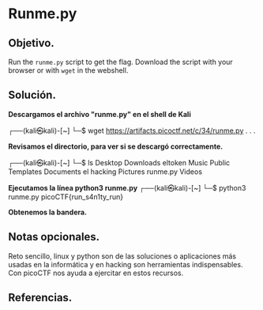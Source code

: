 # Runme.py

## Objetivo.

Run the `runme.py` script to get the flag. Download the script with your browser or with `wget` in the webshell.

## Solución.

**Descargamos el archivo "runme.py" en el shell de Kali**

┌──(kali㉿kali)-[~]
└─$ wget https://artifacts.picoctf.net/c/34/runme.py
.
.
.

**Revisamos el directorio, para ver si se descargó correctamente.**

┌──(kali㉿kali)-[~]
└─$ ls
Desktop    Downloads  eltoken  Music     Public    Templates
Documents  el         hacking  Pictures  runme.py  Videos
                                                                             

**Ejecutamos la línea python3 runme.py**
┌──(kali㉿kali)-[~]
└─$ python3 runme.py 
picoCTF{run_s4n1ty_run}

**Obtenemos la bandera.**

## Notas opcionales.

Reto sencillo, linux y python son de las soluciones o aplicaciones más usadas en la informática y en hacking son herramientas indispensables. Con picoCTF nos ayuda a ejercitar en estos recursos.

## Referencias.

